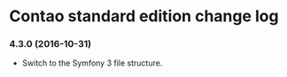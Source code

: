 # Contao standard edition change log

### 4.3.0 (2016-10-31)

 * Switch to the Symfony 3 file structure.
